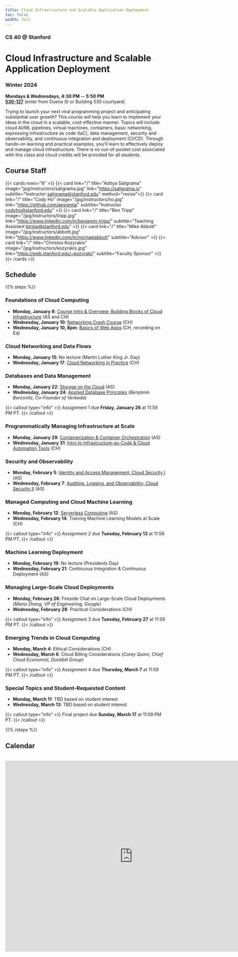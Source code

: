 ```yaml
---
title: Cloud Infrastructure and Scalable Application Deployment
toc: false
width: full
---
```


### CS 40 @ Stanford

# Cloud Infrastructure and Scalable Application Deployment

### Winter 2024

**Mondays & Wednesdays, 4:30 PM -- 5:50 PM** \
**[530-127](https://campus-map.stanford.edu/?srch=530-127)** (enter from Duena St or Building 530 courtyard)

Trying to launch your next viral programming project and anticipating substantial user growth? This course will help you learn to implement your ideas in the cloud in a scalable, cost-effective manner. Topics will include cloud AI/ML pipelines, virtual machines, containers, basic networking, expressing infrastructure as code (IaC), data management, security and observability, and continuous integration and deployment (CI/CD). Through hands-on learning and practical examples, you'll learn to effectively deploy and manage cloud infrastructure. There is no out-of-pocket cost associated with this class and cloud credits will be provided for all students.

## Course Staff

{{< cards rows="6" >}}
{{< card link="/" title="Aditya Saligrama" image="jpg/instructors/saligrama.jpg" link="https://saligrama.io" subtitle="Instructor&#10;saligrama@stanford.edu" method="resize">}}
{{< card link="/" title="Cody Ho" image="/jpg/instructors/ho.jpg" link="https://github.com/aesrentai" subtitle="Instructor&#10;codyho@stanford.edu" >}}
{{< card link="/" title="Ben Tripp" image="/jpg/instructors/tripp.jpg" link="https://www.linkedin.com/in/benjamin-tripp/" subtitle="Teaching Assistant&#10;btripp@stanford.edu" >}}
{{< card link="/" title="Mike Abbott" image="/jpg/instructors/abbott.jpg" link="https://www.linkedin.com/in/michaelabbott" subtitle="Advisor" >}}
{{< card link="/" title="Christos Kozyrakis" image="/jpg/instructors/kozyrakis.jpg" link="https://web.stanford.edu/~kozyraki/" subtitle="Faculty Sponsor" >}}
{{< /cards >}}

## Schedule

{{% steps %}}

### Foundations of Cloud Computing

- **Monday, January 8**: [Course Intro & Overview; Building Blocks of Cloud Infrastructure](/lectures/2024-01-08-intro.pdf) (AS and CH)
- **Wednesday, January 10**: [Networking Crash Course](/lectures/2024-01-10-networking-crash-course.pdf) (CH)
- **Wednesday, January 10, 8pm**: [Basics of Web Apps](/lectures/2024-01-10-webapp-basics.pdf) (CH, recording on Ed)

### Cloud Networking and Data Flows

- **Monday, January 15**: No lecture (Martin Luther King Jr. Day)
- **Wednesday, January 17**: [Cloud Networking in Practice](/lectures/2024-01-17-cloud-networking.pdf) (CH)

### Databases and Data Management

- **Monday, January 22**: [Storage on the Cloud](/lectures/2024-01-22-cloud-storage.pdf) (AS)
- **Wednesday, January 24**: [Applied Database Principles](/lectures/2024-01-24-applied-database-principles-guest.pdf) (_Benjamin Bercovitz, Co-Founder of Verkada_)

{{< callout type="info" >}}
Assignment 1 due **Friday, January 26** at 11:59 PM PT.
{{< /callout >}}

### Programmatically Managing Infrastructure at Scale

- **Monday, January 29**: [Containerization & Container Orchestration](/lectures/2024-01-29-containerization-and-container-orchestration.pdf) (AS)
- **Wednesday, January 31**: [Intro to Infrastructure-as-Code & Cloud Automation Tools](/lectures/2024-01-31-intro-to-iac.pdf) (CH)

### Security and Observability

- **Monday, February 5**: [Identity and Access Management; Cloud Security I](/lectures/2024-02-05-iam-cloud-security.pdf) (AS)
- **Wednesday, February 7**: [Auditing, Logging, and Observability; Cloud Security II](/lectures/2024-02-07-auditing-logging-observability.pdf) (AS)

### Managed Computing and Cloud Machine Learning

- **Monday, February 12**: [Serverless Computing](/lectures/2024-02-12-serverless-computing.pdf) (AS)
- **Wednesday, February 14**: Training Machine Learning Models at Scale (CH)

{{< callout type="info" >}}
Assignment 2 due **Tuesday, February 13** at 11:59 PM PT.
{{< /callout >}}

### Machine Learning Deployment

- **Monday, February 19**: No lecture (Presidents Day)
- **Wednesday, February 21**: Continuous Integration & Continuous Deployment (AS)

### Managing Large-Scale Cloud Deployments

- **Monday, February 26**: Fireside Chat on Large-Scale Cloud Deployments (_Maria Zhang, VP of Engineering, Google_)
- **Wednesday, February 28**: Practical Considerations (CH)

{{< callout type="info" >}}
Assignment 3 due **Tuesday, February 27** at 11:59 PM PT.
{{< /callout >}}

### Emerging Trends in Cloud Computing

- **Monday, March 4**: Ethical Considerations (CH)
- **Wednesday, March 6**: Cloud Billing Considerations (_Corey Quinn, Chief Cloud Economist, Duckbill Group_)

{{< callout type="info" >}}
Assignment 4 due **Thursday, March 7** at 11:59 PM PT.
{{< /callout >}}

### Special Topics and Student-Requested Content

- **Monday, March 11**: TBD based on student interest
- **Wednesday, March 13**: TBD based on student interest

{{< callout type="info" >}}
Final project due **Sunday, March 17** at 11:59 PM PT.
{{< /callout >}}

{{% /steps %}}

## Calendar

<br>

<iframe src="https://calendar.google.com/calendar/embed?src=c_cb7da9d2c706e56401e8dd35408791296e9f0850df3cd3b882e4ed1c64862180%40group.calendar.google.com&ctz=America%2FLos_Angeles" style="border: 0" width="800" height="600" frameborder="0" scrolling="no"></iframe>
